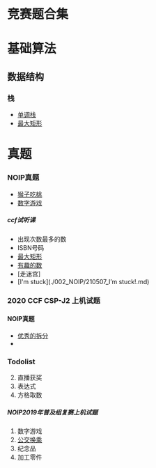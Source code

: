 # 竞赛题合集

# 基础算法

## 数据结构

### 栈

- [单调栈](./002_NOIP/210503_dandiaozhan.md)
- [最大矩形](./002_NOIP/210503_最大矩形.md)




# 真题

### NOIP真题
- [猴子吃桃](./002_NOIP/002_%E7%8C%B4%E5%AD%90%E5%90%83%E6%A1%83.md)
- [数字游戏](./002_NOIP/003_%E6%95%B0%E5%AD%97%E6%B8%B8%E6%88%8F.md)



##### ccf试听课
- 出现次数最多的数
- ISBN号码
- [最大矩形](./002_NOIP/210503_最大矩形.md)
- [有趣的数](./002_NOIP/210507_有趣的数.md)
- [走迷宫]
- [I'm stuck](./002_NOIP/210507_I’m stuck!.md)


### 2020 CCF CSP-J2 上机试题

#### NOIP真题
- [优秀的拆分](./002_NOIP/001_优秀的拆分.md)
- 



### Todolist
2. 直播获奖
3. 表达式
4. 方格取数

##### NOIP2019年普及组复赛上机试题
1. 数字游戏
2. [公交换乘](./002_NOIP/004_公交换乘.md)
3. 纪念品
4. 加工零件